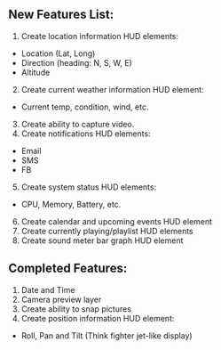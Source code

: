 New Features List:
-------------------

1. Create location information HUD elements:
  - Location (Lat, Long)
  - Direction (heading: N, S, W, E)
  - Altitude
2. Create current weather information HUD element:
  - Current temp, condition, wind, etc.
3. Create ability to capture video.
4. Create notifications HUD elements:
  - Email
  - SMS
  - FB
5. Create system status HUD elements:
  - CPU, Memory, Battery, etc.
6. Create calendar and upcoming events HUD element
7. Create currently playing/playlist HUD elements
8. Create sound meter bar graph HUD element

Completed Features:
--------------------

1. Date and Time
2. Camera preview layer
3. Create ability to snap pictures
4. Create position information HUD element:
  - Roll, Pan and Tilt (Think fighter jet-like display)

